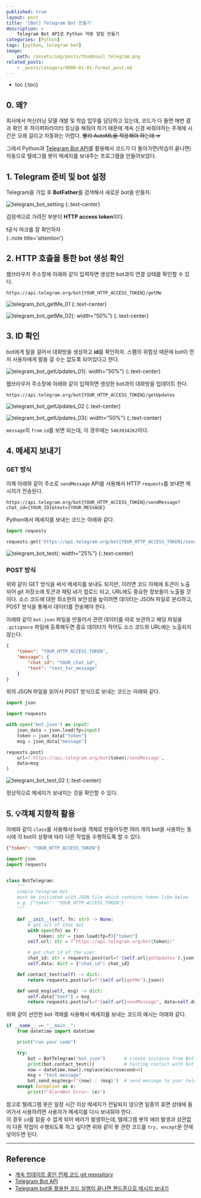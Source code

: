 ```yaml
---
published: true
layout: post
title: '[Bot] Telegram Bot 만들기'
description: >
    Telegram Bot API로 Python 자동 알림 만들기
categories: [Python]
tags: [python, telegram bot]
image:
    path: /assets/img/posts/thumbnail_telegram.png
related_posts:
    - _posts/category/0000-01-01-format_post.md
---
```

* toc
{:toc}

## 0. 왜?

회사에서 머신러닝 모델 개발 및 학습 업무를 담당하고 있는데, 코드가 다 돌면 매번 결과 확인 후 하이퍼파라미터 튜닝을 해줘야 하기 때문에 계속 신경 써줘야하는 주제에 시간은 오래 걸리고 자동화는 어렵다. ~~빨리 AutoML을 적용해야 하는데 ㅠ~~  

그래서 Python과 [Telegram Bot API](https://core.telegram.org/bots/api)를 활용해서 코드가 다 돌아가면(학습이 끝나면) 자동으로 텔레그램 봇이 메세지를 보내주는 프로그램을 만들어보았다.  

## 1. Telegram 준비 및 bot 설정

Telegram을 가입 후 **BotFather**를 검색해서 새로운 bot을 만들자.  

![telegram_bot_setting](/assets/img/posts/telegram_bot_setting.png)
{:.text-center}

검정색으로 가려진 부분이 **HTTP access token**이다.  

❗공식 마크를 잘 확인하자  
{:.note title='attention'}

## 2. HTTP 호출을 통한 bot 생성 확인

웹브라우저 주소창에 아래와 같이 입력하면 생성한 bot과의 연결 상태를 확인할 수 있다.  

```
https://api.telegram.org/bot{YOUR_HTTP_ACCESS_TOKEN}/getMe
```

![telegram_bot_getMe_01](/assets/img/posts/telegram_bot_getMe_01.png)
{:.text-center}

![telegram_bot_getMe_02](/assets/img/posts/telegram_bot_getMe_02.png){: width="50%"}
{:.text-center}

## 3. ID 확인

bot에게 말을 걸어서 대화방을 생성하고 **id**를 확인하자. 스팸의 위험성 때문에 bot이 먼저 사용자에게 말을 걸 수는 없도록 되어있다고 한다.  

![telegram_bot_getUpdates_01](/assets/img/posts/telegram_bot_getUpdates_01.png){: width="50%"}
{:.text-center}

웹브라우저 주소창에 아래와 같이 입력하면 생성한 bot과의 대화방을 업데이트 한다.  

```
https://api.telegram.org/bot{YOUR_HTTP_ACCESS_TOKEN}/getUpdates
```

![telegram_bot_getUpdates_02](/assets/img/posts/telegram_bot_getUpdates_02.png)
{:.text-center}

![telegram_bot_getUpdates_03](/assets/img/posts/telegram_bot_getUpdates_03.png){: width="50%"}
{:.text-center}

`message`의 `from` `id`를 보면 되는데, 이 경우에는 `5463934262`이다.  

## 4. 메세지 보내기

### GET 방식

이제 아래와 같이 주소로 `sendMessage` API를 사용해서 HTTP `requests`를 보내면 메시지가 전송된다.  

```
https://api.telegram.org/bot{YOUR_HTTP_ACCESS_TOKEN}/sendMessage?chat_id={YOUR_ID}&text={YOUR_MESSAGE}
```

Python에서 메세지를 보내는 코드는 아래와 같다.  

```python
import requests

requests.get('https://api.telegram.org/bot{YOUR_HTTP_ACCESS_TOKEN}/sendMessage?chat_id=5463934262&text=Code Finished')
```

![telegram_bot_test](/assets/img/posts/telegram_bot_test.png){: width="25%"}
{:.text-center}

### POST 방식

위와 같이 GET 방식을 써서 메세지를 보내도 되지만, 이러면 코드 자체에 토큰이 노출되어 git 저장소에 토큰과 채팅 id가 업로드 되고, URL에도 중요한 정보들이 노출될 것이다. 소스 코드에 대한 최소한의 보안성을 높이려면 데이터는 JSON 파일로 분리하고, POST 방식을 통해서 데이터를 전송해야 한다.  

아래와 같이 `bot.json` 파일을 만들어서 관련 데이터를 따로 보관하고 해당 파일을 `.gitignore` 파일에 등록해두면 중요 데이터가 적어도 소스 코드와 URL에는 노출되지 않는다.  

```json
{
    "token": "YOUR_HTTP_ACCESS_TOKEN",
    "message": {
        "chat_id": "YOUR_chat_id",
        "text": "text_for_message"
    }
}
```

위의 JSON 파일을 읽어서 POST 방식으로 보내는 코드는 아래와 같다.  

```python
import json

import requests

with open('bot.json') as input:
    json_data = json.load(fp=input)
    token = json_data["token"]
    msg = json_data["message"]

requests.post(
    url=f'https://api.telegram.org/bot{token}/sendMessage',
    data=msg
)
```

![telegram_bot_test_02](/assets/img/posts/telegram_bot_test_02.png)
{:.test-center}

정상적으로 메세지가 보내지는 것을 확인할 수 있다.  

## 5. 💡객체 지향적 활용

아래와 같이 `class`를 사용해서 bot을 객체로 만들어두면 여러 개의 bot을 사용하는 동시에 각 bot이 상황에 따라 다른 작업을 수행하도록 할 수 있다.  

```json
{"token": "YOUR_HTTP_ACCESS_TOKEN"}
```
```python
import json
import requests


class BotTelegram:
    """
    simple telegram bot
    must be initiated with JSON file which contains token like below
    e.g. {"token": "YOUR_HTTP_ACCESS_TOKEN"}
    """

    def __init__(self, fn: str) -> None:
        # get url of chat bot
        with open(fn) as f:
            token: str = json.load(fp=f)["token"]
        self.url: str = f"https://api.telegram.org/bot{token}/"

        # get chat id of the user
        chat_id: str = requests.post(url=f'{self.url}getUpdates').json()["result"][0]["message"]["chat"]["id"]
        self.data: dict = {"chat_id": chat_id}

    def contact_test(self) -> dict:
        return requests.post(url=f"{self.url}getMe").json()

    def send_msg(self, msg) -> dict:
        self.data["text"] = msg
        return requests.post(url=f"{self.url}sendMessage", data=self.data).json()
```

위와 같이 선언한 bot 객체를 사용해서 메세지를 보내는 코드의 예시는 아래와 같다.  

```python
if __name__ == "__main__":
    from datetime import datetime

    print("run your code")

    try:
        bot = BotTelegram("bot.json")       # create instance from BotTelegram class
        print(bot.contact_test())           # testing contact with bot API
        now = datetime.now().replace(microsecond=0)
        msg = "test message"
        bot.send_msg(msg=f"{now} : {msg}")  # send message to your telegram chat bot
    except Exception as e:
        print(f"AlarmBot Error: {e}")
```

참고로 텔레그램 봇은 일정 시간 이상 메세지가 전달되지 않으면 일종의 휴면 상태에 들어가서 사용하려면 사용자가 메세지를 다시 보내줘야 한다.  
이 경우 `id`를 읽을 수 없게 되어 에러가 발생하는데, 텔레그램 봇의 에러 발생과 상관없이 다른 작업이 수행되도록 하고 싶다면 위와 같이 봇 관련 코드를 `try, except`문 안에 넣어두면 된다.  

---
## Reference
- [계속 업데이트 중인 전체 코드 git repository](https://github.com/djccnt15/messenger_bot)
- [Telegram Bot API](https://core.telegram.org/bots/api)
- [Telegram bot을 활용한 코드 실행이 끝나면 핸드폰으로 메시지 보내기](https://blog.knowblesse.com/43?category=733209)